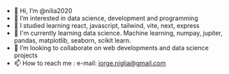 - 👋 Hi, I’m @nilia2020
- 👀 I’m interested in data science, development and programming
- 💚 I studied learning react, javascript, tailwind, vite, next, express
- 🌱 I'm currently learning data science. Machine learning, numpay, jupiter, pandas, matplotlib, seaborn, scikit learn.
- 💞️ I’m looking to collaborate on web developments and data science projects
- 📫 How to reach me : e-mail: jorge.niglia@gmail.com

<!---
nilia2020/nilia2020 is a ✨ special ✨ repository because its `README.md` (this file) appears on your GitHub profile.
You can click the Preview link to take a look at your changes.
--->
